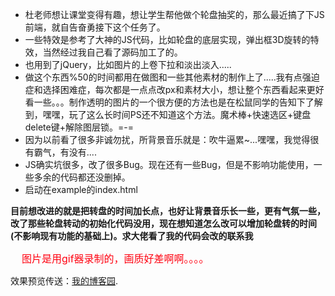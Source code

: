 * 杜老师想让课堂变得有趣，想让学生帮他做个轮盘抽奖的，那么最近搞了下JS前端，就自告奋勇接下这个任务了。
* 一些特效是参考了大神的JS代码，比如轮盘的底层实现，弹出框3D旋转的特效，当然经过我自己看了源码加工了的。
* 也用到了jQuery，比如图片的上卷下拉和淡出淡入.....
* 做这个东西%50的时间都用在做图和一些其他素材的制作上了.....我有点强迫症和选择困难症，每次都是一点点改px和素材大小，想让整个东西看起来更好看一些。。。制作透明的图片的一个很方便的方法也是在松鼠同学的告知下了解到，嘿嘿，玩了这么长时间PS还不知道这个方法。魔术棒+快速选区+键盘delete键+解除图层锁。=-=
* 因为以前看了很多非诚勿扰，所背景音乐就是：吹牛逼累~...嘿嘿，我觉得很有霸气，有没有....
* JS确实坑很多，改了很多Bug。现在还有一些Bug，但是不影响功能使用，一些多余的代码都还没删掉。
* 启动在example的index.html

**目前想改进的就是把转盘的时间加长点，也好让背景音乐长一些，更有气氛一些，改了那些轮盘转动的初始化代码没用，现在想知道怎么改可以增加轮盘转的时间(不影响现有功能的基础上)。求大佬看了我的代码会改的联系我**

<font color=#FF0010 size=3>     图片是用gif器录制的，画质好差啊啊。。。。</font>

效果预览传送：[我的博客园](http://www.cnblogs.com/zhangmingzhao/p/7544933.html).
